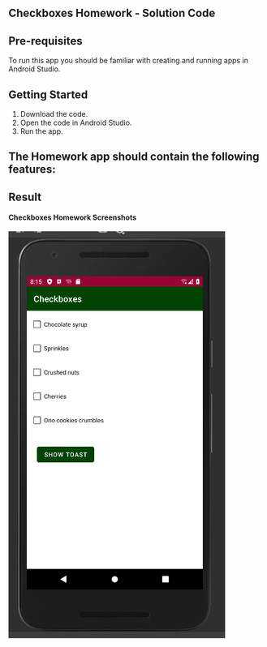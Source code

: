 ## Checkboxes Homework - Solution Code


## Pre-requisites
To run this app you should be familiar with creating and running apps in Android Studio.

## Getting Started

1. Download the code.
2. Open the code in Android Studio.
3. Run the app.

## The Homework app should contain the following features:


## Result

#### Checkboxes Homework Screenshots
<img src="Checkboxes Homework.PNG">
